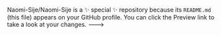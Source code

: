 
Naomi-Sije/Naomi-Sije is a ✨ special ✨ repository because its `README.md` (this file) appears on your GitHub profile.
You can click the Preview link to take a look at your changes.
--->
